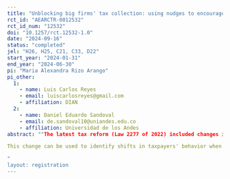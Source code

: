 ```yaml
---
title: "Unblocking big firms' tax collection: using nudges to encourage good behaviours in big firms"
rct_id: "AEARCTR-0012532"
rct_id_num: "12532"
doi: "10.1257/rct.12532-1.0"
date: "2024-09-16"
status: "completed"
jel: "H26, H25, C21, C33, D22"
start_year: "2024-01-31"
end_year: "2024-06-30"
pi: "Maria Alexandra Rizo Arango"
pi_other:
  1:
    - name: Luis Carlos Reyes
    - email: luiscarlosreyes@gmail.com
    - affiliation: DIAN
  2:
    - name: Daniel Eduardo Sandoval
    - email: de.sandoval10@uniandes.edu.co
    - affiliation: Universidad de los Andes
abstract: ""The latest tax reform (Law 2277 of 2022) included changes in criminal offenses (sanctions) against tax evasion in the country. These modifications are outlined in Article 60 of the aforementioned law. It is the first time in Colombia that penalties for income and wealth tax evasion may lead to imprisonment.
This change can be used to identify shifts in taxpayers' behavior when filing their tax returns."
"
layout: registration
---
```


